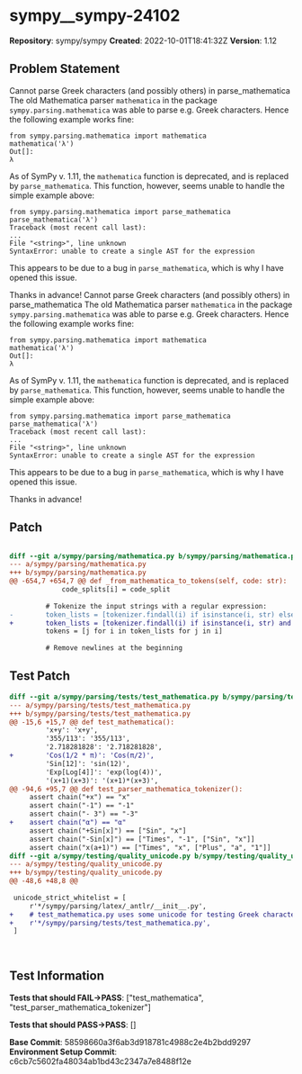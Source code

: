 # sympy__sympy-24102

**Repository**: sympy/sympy
**Created**: 2022-10-01T18:41:32Z
**Version**: 1.12

## Problem Statement

Cannot parse Greek characters (and possibly others) in parse_mathematica
The old Mathematica parser `mathematica` in the package `sympy.parsing.mathematica` was able to parse e.g. Greek characters. Hence the following example works fine:
```
from sympy.parsing.mathematica import mathematica
mathematica('λ')
Out[]: 
λ
```

As of SymPy v. 1.11, the `mathematica` function is deprecated, and is replaced by `parse_mathematica`. This function, however, seems unable to handle the simple example above:
```
from sympy.parsing.mathematica import parse_mathematica
parse_mathematica('λ')
Traceback (most recent call last):
...
File "<string>", line unknown
SyntaxError: unable to create a single AST for the expression
```

This appears to be due to a bug in `parse_mathematica`, which is why I have opened this issue.

Thanks in advance!
Cannot parse Greek characters (and possibly others) in parse_mathematica
The old Mathematica parser `mathematica` in the package `sympy.parsing.mathematica` was able to parse e.g. Greek characters. Hence the following example works fine:
```
from sympy.parsing.mathematica import mathematica
mathematica('λ')
Out[]: 
λ
```

As of SymPy v. 1.11, the `mathematica` function is deprecated, and is replaced by `parse_mathematica`. This function, however, seems unable to handle the simple example above:
```
from sympy.parsing.mathematica import parse_mathematica
parse_mathematica('λ')
Traceback (most recent call last):
...
File "<string>", line unknown
SyntaxError: unable to create a single AST for the expression
```

This appears to be due to a bug in `parse_mathematica`, which is why I have opened this issue.

Thanks in advance!


## Patch

```diff

diff --git a/sympy/parsing/mathematica.py b/sympy/parsing/mathematica.py
--- a/sympy/parsing/mathematica.py
+++ b/sympy/parsing/mathematica.py
@@ -654,7 +654,7 @@ def _from_mathematica_to_tokens(self, code: str):
             code_splits[i] = code_split
 
         # Tokenize the input strings with a regular expression:
-        token_lists = [tokenizer.findall(i) if isinstance(i, str) else [i] for i in code_splits]
+        token_lists = [tokenizer.findall(i) if isinstance(i, str) and i.isascii() else [i] for i in code_splits]
         tokens = [j for i in token_lists for j in i]
 
         # Remove newlines at the beginning


```

## Test Patch

```diff
diff --git a/sympy/parsing/tests/test_mathematica.py b/sympy/parsing/tests/test_mathematica.py
--- a/sympy/parsing/tests/test_mathematica.py
+++ b/sympy/parsing/tests/test_mathematica.py
@@ -15,6 +15,7 @@ def test_mathematica():
         'x+y': 'x+y',
         '355/113': '355/113',
         '2.718281828': '2.718281828',
+        'Cos(1/2 * π)': 'Cos(π/2)',
         'Sin[12]': 'sin(12)',
         'Exp[Log[4]]': 'exp(log(4))',
         '(x+1)(x+3)': '(x+1)*(x+3)',
@@ -94,6 +95,7 @@ def test_parser_mathematica_tokenizer():
     assert chain("+x") == "x"
     assert chain("-1") == "-1"
     assert chain("- 3") == "-3"
+    assert chain("α") == "α"
     assert chain("+Sin[x]") == ["Sin", "x"]
     assert chain("-Sin[x]") == ["Times", "-1", ["Sin", "x"]]
     assert chain("x(a+1)") == ["Times", "x", ["Plus", "a", "1"]]
diff --git a/sympy/testing/quality_unicode.py b/sympy/testing/quality_unicode.py
--- a/sympy/testing/quality_unicode.py
+++ b/sympy/testing/quality_unicode.py
@@ -48,6 +48,8 @@
 
 unicode_strict_whitelist = [
     r'*/sympy/parsing/latex/_antlr/__init__.py',
+    # test_mathematica.py uses some unicode for testing Greek characters are working #24055
+    r'*/sympy/parsing/tests/test_mathematica.py',
 ]
 
 

```

## Test Information

**Tests that should FAIL→PASS**: ["test_mathematica", "test_parser_mathematica_tokenizer"]

**Tests that should PASS→PASS**: []

**Base Commit**: 58598660a3f6ab3d918781c4988c2e4b2bdd9297
**Environment Setup Commit**: c6cb7c5602fa48034ab1bd43c2347a7e8488f12e
